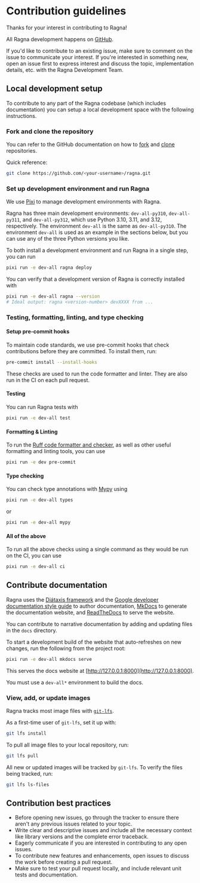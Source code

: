 # Contribution guidelines

Thanks for your interest in contributing to Ragna!

All Ragna development happens on [GitHub](https://github.com/Quansight/ragna).

If you'd like to contribute to an existing issue, make sure to comment on the issue to
communicate your interest. If you're interested in something new, open an issue first to
express interest and discuss the topic, implementation details, etc. with the Ragna
Development Team.

## Local development setup

To contribute to any part of the Ragna codebase (which includes documentation) you can
setup a local development space with the following instructions.

### Fork and clone the repository

You can refer to the GitHub documentation on how to
[fork](https://docs.github.com/en/get-started/quickstart/fork-a-repo) and
[clone](https://docs.github.com/en/repositories/creating-and-managing-repositories/cloning-a-repository)
repositories.

Quick reference:

```bash
git clone https://github.com/<your-username>/ragna.git
```

### Set up development environment and run Ragna

We use [Pixi](https://pixi.sh/dev/) to manage development environments with Ragna.

Ragna has three main development environments: `dev-all-py310`, `dev-all-py311`, and
`dev-all-py312`, which use Python 3.10, 3.11, and 3.12, respectively. The environment
`dev-all` is the same as `dev-all-py310`. The environment `dev-all` is used as an
example in the sections below, but you can use any of the three Python versions you
like.

To both install a development environment and run Ragna in a single step, you can run

```bash
pixi run -e dev-all ragna deploy
```

You can verify that a development version of Ragna is correctly installed with

```bash
pixi run -e dev-all ragna --version
# Ideal output: ragna <version-number> devXXXX from ...
```

### Testing, formatting, linting, and type checking

#### Setup pre-commit hooks

To maintain code standards, we use pre-commit hooks that check contributions before they
are committed. To install them, run:

```bash
pre-commit install --install-hooks
```

These checks are used to run the code formatter and linter. They are also run in the CI
on each pull request.

#### Testing

You can run Ragna tests with

```bash
pixi run -e dev-all test
```

#### Formatting & Linting

To run the [Ruff code formatter and checker](https://docs.astral.sh/ruff/formatter/), as
well as other useful formatting and linting tools, you can use

```bash
pixi run -e dev pre-commit
```

#### Type checking

You can check type annotations with [Mypy](https://mypy-lang.org/) using

```bash
pixi run -e dev-all types
```

or

```bash
pixi run -e dev-all mypy
```

#### All of the above

To run all the above checks using a single command as they would be run on the CI, you
can use

```bash
pixi run -e dev-all ci
```

## Contribute documentation

Ragna uses the [Diátaxis framework](https://diataxis.fr/) and the
[Google developer documentation style guide](https://developers.google.com/style/) to
author documentation, [MkDocs](https://www.mkdocs.org/) to generate the documentation
website, and [ReadTheDocs](https://readthedocs.org/projects/ragna/) to serve the
website.

You can contribute to narrative documentation by adding and updating files in the `docs`
directory.

<!-- TODO: Add notes on contributing examples once we decide the workflow -->

To start a development build of the website that auto-refreshes on new changes, run the
following from the project root:

```bash
pixi run -e dev-all mkdocs serve
```

This serves the docs website at [http://127.0.0.1:8000](http://127.0.0.1:8000).

You must use a `dev-all*` environment to build the docs.

### View, add, or update images

Ragna tracks most image files with [`git-lfs`](https://git-lfs.com).

As a first-time user of `git-lfs`, set it up with:

```bash
git lfs install
```

To pull all image files to your local repository, run:

```bash
git lfs pull
```

All new or updated images will be tracked by `git-lfs`. To verify the files being
tracked, run:

```bash
git lfs ls-files
```

## Contribution best practices

- Before opening new issues, go through the tracker to ensure there aren't any previous
  issues related to your topic.
- Write clear and descriptive issues and include all the necessary context like library
  versions and the complete error traceback.
- Eagerly communicate if you are interested in contributing to any open issues.
- To contribute new features and enhancements, open issues to discuss the work before
  creating a pull request.
- Make sure to test your pull request locally, and include relevant unit tests and
  documentation.
